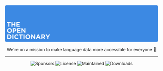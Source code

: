 ![The Open Dictionary](./header.png)

<div align="center">

We're on a mission to make language data more accessible for everyone :rocket:

</div>

<hr />

<div align="center">

![Sponsors](https://img.shields.io/github/sponsors/TheOpenDictionary?style=flat-square)
![License](https://img.shields.io/github/license/TheOpenDictionary/odict?style=flat-square)
![Maintained](https://img.shields.io/maintenance/yes/2022?style=flat-square)
![Downloads](https://img.shields.io/github/downloads/TheOpenDictionary/odict/total?color=purple&style=flat-square)

</div>